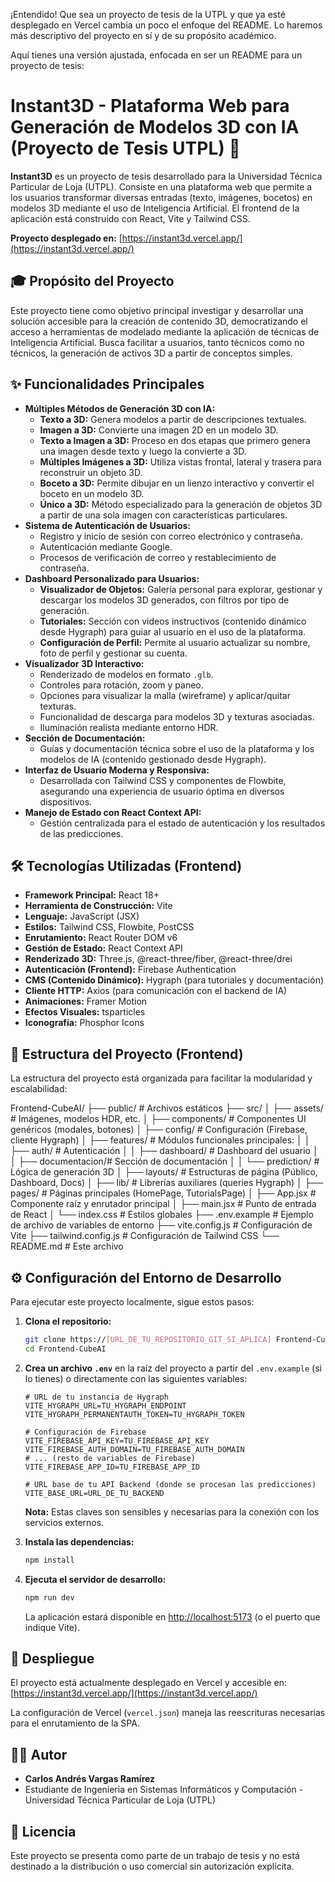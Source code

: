 ¡Entendido! Que sea un proyecto de tesis de la UTPL y que ya esté desplegado en Vercel cambia un poco el enfoque del README. Lo haremos más descriptivo del proyecto en sí y de su propósito académico.

Aquí tienes una versión ajustada, enfocada en ser un README para un proyecto de tesis:

# Instant3D - Plataforma Web para Generación de Modelos 3D con IA (Proyecto de Tesis UTPL) 🚀

**Instant3D** es un proyecto de tesis desarrollado para la Universidad Técnica Particular de Loja (UTPL). Consiste en una plataforma web que permite a los usuarios transformar diversas entradas (texto, imágenes, bocetos) en modelos 3D mediante el uso de Inteligencia Artificial. El frontend de la aplicación está construido con React, Vite y Tailwind CSS.

**Proyecto desplegado en:** [https://instant3d.vercel.app/](https://instant3d.vercel.app/)

## 🎓 Propósito del Proyecto

Este proyecto tiene como objetivo principal investigar y desarrollar una solución accesible para la creación de contenido 3D, democratizando el acceso a herramientas de modelado mediante la aplicación de técnicas de Inteligencia Artificial. Busca facilitar a usuarios, tanto técnicos como no técnicos, la generación de activos 3D a partir de conceptos simples.

## ✨ Funcionalidades Principales

*   **Múltiples Métodos de Generación 3D con IA:**
    *   **Texto a 3D:** Genera modelos a partir de descripciones textuales.
    *   **Imagen a 3D:** Convierte una imagen 2D en un modelo 3D.
    *   **Texto a Imagen a 3D:** Proceso en dos etapas que primero genera una imagen desde texto y luego la convierte a 3D.
    *   **Múltiples Imágenes a 3D:** Utiliza vistas frontal, lateral y trasera para reconstruir un objeto 3D.
    *   **Boceto a 3D:** Permite dibujar en un lienzo interactivo y convertir el boceto en un modelo 3D.
    *   **Único a 3D:** Método especializado para la generación de objetos 3D a partir de una sola imagen con características particulares.
*   **Sistema de Autenticación de Usuarios:**
    *   Registro y inicio de sesión con correo electrónico y contraseña.
    *   Autenticación mediante Google.
    *   Procesos de verificación de correo y restablecimiento de contraseña.
*   **Dashboard Personalizado para Usuarios:**
    *   **Visualizador de Objetos:** Galería personal para explorar, gestionar y descargar los modelos 3D generados, con filtros por tipo de generación.
    *   **Tutoriales:** Sección con videos instructivos (contenido dinámico desde Hygraph) para guiar al usuario en el uso de la plataforma.
    *   **Configuración de Perfil:** Permite al usuario actualizar su nombre, foto de perfil y gestionar su cuenta.
*   **Visualizador 3D Interactivo:**
    *   Renderizado de modelos en formato `.glb`.
    *   Controles para rotación, zoom y paneo.
    *   Opciones para visualizar la malla (wireframe) y aplicar/quitar texturas.
    *   Funcionalidad de descarga para modelos 3D y texturas asociadas.
    *   Iluminación realista mediante entorno HDR.
*   **Sección de Documentación:**
    *   Guías y documentación técnica sobre el uso de la plataforma y los modelos de IA (contenido gestionado desde Hygraph).
*   **Interfaz de Usuario Moderna y Responsiva:**
    *   Desarrollada con Tailwind CSS y componentes de Flowbite, asegurando una experiencia de usuario óptima en diversos dispositivos.
*   **Manejo de Estado con React Context API:**
    *   Gestión centralizada para el estado de autenticación y los resultados de las predicciones.

## 🛠️ Tecnologías Utilizadas (Frontend)

*   **Framework Principal:** React 18+
*   **Herramienta de Construcción:** Vite
*   **Lenguaje:** JavaScript (JSX)
*   **Estilos:** Tailwind CSS, Flowbite, PostCSS
*   **Enrutamiento:** React Router DOM v6
*   **Gestión de Estado:** React Context API
*   **Renderizado 3D:** Three.js, @react-three/fiber, @react-three/drei
*   **Autenticación (Frontend):** Firebase Authentication
*   **CMS (Contenido Dinámico):** Hygraph (para tutoriales y documentación)
*   **Cliente HTTP:** Axios (para comunicación con el backend de IA)
*   **Animaciones:** Framer Motion
*   **Efectos Visuales:** tsparticles
*   **Iconografía:** Phosphor Icons

## 📁 Estructura del Proyecto (Frontend)

La estructura del proyecto está organizada para facilitar la modularidad y escalabilidad:

Frontend-CubeAI/
├── public/ # Archivos estáticos
├── src/
│ ├── assets/ # Imágenes, modelos HDR, etc.
│ ├── components/ # Componentes UI genéricos (modales, botones)
│ ├── config/ # Configuración (Firebase, cliente Hygraph)
│ ├── features/ # Módulos funcionales principales:
│ │ ├── auth/ # Autenticación
│ │ ├── dashboard/ # Dashboard del usuario
│ │ ├── documentacion/# Sección de documentación
│ │ └── prediction/ # Lógica de generación 3D
│ ├── layouts/ # Estructuras de página (Público, Dashboard, Docs)
│ ├── lib/ # Librerías auxiliares (queries Hygraph)
│ ├── pages/ # Páginas principales (HomePage, TutorialsPage)
│ ├── App.jsx # Componente raíz y enrutador principal
│ ├── main.jsx # Punto de entrada de React
│ └── index.css # Estilos globales
├── .env.example # Ejemplo de archivo de variables de entorno
├── vite.config.js # Configuración de Vite
├── tailwind.config.js # Configuración de Tailwind CSS
└── README.md # Este archivo

## ⚙️ Configuración del Entorno de Desarrollo

Para ejecutar este proyecto localmente, sigue estos pasos:

1.  **Clona el repositorio:**
    ```bash
    git clone https://[URL_DE_TU_REPOSITORIO_GIT_SI_APLICA] Frontend-CubeAI
    cd Frontend-CubeAI
    ```

2.  **Crea un archivo `.env`** en la raíz del proyecto a partir del `.env.example` (si lo tienes) o directamente con las siguientes variables:
    ```env
    # URL de tu instancia de Hygraph
    VITE_HYGRAPH_URL=TU_HYGRAPH_ENDPOINT
    VITE_HYGRAPH_PERMANENTAUTH_TOKEN=TU_HYGRAPH_TOKEN

    # Configuración de Firebase
    VITE_FIREBASE_API_KEY=TU_FIREBASE_API_KEY
    VITE_FIREBASE_AUTH_DOMAIN=TU_FIREBASE_AUTH_DOMAIN
    # ... (resto de variables de Firebase)
    VITE_FIREBASE_APP_ID=TU_FIREBASE_APP_ID

    # URL base de tu API Backend (donde se procesan las predicciones)
    VITE_BASE_URL=URL_DE_TU_BACKEND
    ```
    **Nota:** Estas claves son sensibles y necesarias para la conexión con los servicios externos.

3.  **Instala las dependencias:**
    ```bash
    npm install
    ```

4.  **Ejecuta el servidor de desarrollo:**
    ```bash
    npm run dev
    ```
    La aplicación estará disponible en [http://localhost:5173](http://localhost:5173) (o el puerto que indique Vite).

## 🚀 Despliegue

El proyecto está actualmente desplegado en Vercel y accesible en:
[https://instant3d.vercel.app/](https://instant3d.vercel.app/)

La configuración de Vercel (`vercel.json`) maneja las reescrituras necesarias para el enrutamiento de la SPA.

## 👨‍💻 Autor

*   **Carlos Andrés Vargas Ramírez**
*   Estudiante de Ingenieria en Sistemas Informáticos y Computación - Universidad Técnica Particular de Loja (UTPL)

## 📄 Licencia

Este proyecto se presenta como parte de un trabajo de tesis y no está destinado a la distribución o uso comercial sin autorización explícita.